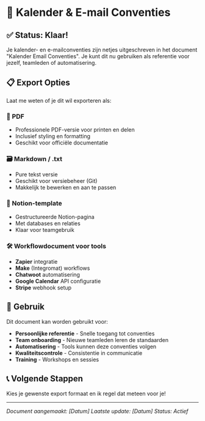 # 📅 Kalender & E-mail Conventies

## ✅ Status: Klaar!

Je kalender- en e-mailconventies zijn netjes uitgeschreven in het document "Kalender Email Conventies". Je kunt dit nu gebruiken als referentie voor jezelf, teamleden of automatisering.

## 📋 Export Opties

Laat me weten of je dit wil exporteren als:

### 📄 PDF
- Professionele PDF-versie voor printen en delen
- Inclusief styling en formatting
- Geschikt voor officiële documentatie

### 🗃️ Markdown / .txt
- Pure tekst versie
- Geschikt voor versiebeheer (Git)
- Makkelijk te bewerken en aan te passen

### 📓 Notion-template
- Gestructureerde Notion-pagina
- Met databases en relaties
- Klaar voor teamgebruik

### 🛠️ Workflowdocument voor tools
- **Zapier** integratie
- **Make** (Integromat) workflows
- **Chatwoot** automatisering
- **Google Calendar** API configuratie
- **Stripe** webhook setup

## 🎯 Gebruik

Dit document kan worden gebruikt voor:
- **Persoonlijke referentie** - Snelle toegang tot conventies
- **Team onboarding** - Nieuwe teamleden leren de standaarden
- **Automatisering** - Tools kunnen deze conventies volgen
- **Kwaliteitscontrole** - Consistentie in communicatie
- **Training** - Workshops en sessies

## 📞 Volgende Stappen

Kies je gewenste export formaat en ik regel dat meteen voor je!

---

*Document aangemaakt: [Datum]*
*Laatste update: [Datum]*
*Status: Actief*
